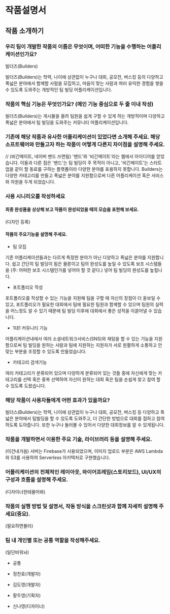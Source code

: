 # 작품설명서 
## 작품 소개하기
### 우리 팀이 개발한 작품의 이름은 무엇이며, 어떠한 기능을 수행하는 어플리케이션인가요?
빌더즈(Builders)

빌더즈(Builders)는 학력, 나이에 상관없이 누구나 대회, 공모전, 버스킹 등의 다양하고 폭넓은 분야에서 함께할 사람을 모집하고, 마음이 맞는 사람과 여러 유익한 경험을 쌓을 수 있도록 도와주는 개방적인 팀 빌딩 어플리케이션입니다. 

### 작품의 핵심 기능은 무엇인가요? (메인 기능 중심으로 두 줄 이내 작성)
빌더즈(Builders)는 게시물을 올려 팀원을 쉽게 구할 수 있게 하는 개방적이며 다양하고 폭넓은 분야에서 팀 빌딩을 도와주는 커뮤니티 어플리케이션입니다.

### 기존에 해당 작품과 유사한 어플리케이션이 있었다면 소개해 주세요. 해당 소프트웨어와 만들고자 하는 작품이 어떻게 다른지 차이점을 설명해 주세요. 

// (비긴메이트, 네이버 밴드 쓰면됨)
'밴드'와 '비긴메이트'라는 웹에서 아이디어를 얻었습니다. 이들과 다른 점은 '밴드'는 팀 빌딩이 주 목적이 아니고, '비긴메이트'는 스타트업을 같이 할 동료를 구하는 플랫폼이라 다양한 분야를 포용하지 못합니다. Builders는 다양한 카테고리를 만들고 폭넓은 분야를 지원함으로써 다른 어플리케이션 혹은 서비스와 차원을 두게 되었습니다.

### 사용 시니리오를 작성하세요
#### 최종 완성품을 상상해 보고 작품이 완성되었을 때의 모습을 표현해 보세요.
(디자인 등록)

#### 작품의 주요기능을 설명해 주세요.
* 팀 모집

기존 어플리케이션들과는 다르게 특정한 분야가 아닌 다양하고 폭넓은 분야를 지원합니다. 쉽고 간단히 팀 빌딩이 됨은 물론이고 팀의 완성도를 높일 수 있도록 보조 시스템들을 (주: 어떠한 보조 시스템인가를 넣어야 할 것 같다.) 넣어 팀 빌딩의 완성도를 높힙니다.

* 포트폴리오 작성

포트폴리오를 작성할 수 있는 기능을 지원해 팀을 구할 때 자신의 장점이 더 돋보일 수 있고, 포트폴리오가 필요한 대회에서 팀에 필요한 팀원과 함께할 수 있으며 팀원의 실력을 어느정도 알 수 있기 때문에 팀 빌딩 이후에 대회에서 좋은 성적을 이끌어낼 수 있습니다.

* 1대1 커뮤니티 기능

어플리케이션내에서 여러 소셜네트워크서비스(SNS)와 채팅을 할 수 있는 기능을 지원함으로써 팀 빌딩을 원하는 사람과 팀에 지원하는 지원자가 서로 원활하게 소통하고 안맞는 부분을 조정할 수 있도록 만들었습니다.


* 카테고리 검색기능

여러 카테고리가 분류되어 있으며 다양하게 분류되어 있는 것들 중에 자신에게 맞는 카테고리를 선택 혹은 중복 선택하여 자신이 원하는 대회 혹은 팀을 손쉽게 찾고 참여 할 수 있도록 도왔습니다.

### 해당 작품이 사용자들에게 어떤 효과가 있을까요?
빌더스(Builders)는 학력, 나이에 상관없이 누구나 대회, 공모전, 버스킹 등 다양하고 폭넓은 분야에서 팀빌딩을 할 수 있도록 도와주고, 더 간단한 방법으로 대회를 접하고 참여하도록 도아줍니다. 또한 누구나 둘러볼 수 있어서 다양한 대회정보를 알 수 있게됩니다.

### 작품을 개발하면서 이용한 주요 기술, 라이브러리 등을 설명해 주세요.
(이건내가씀)
서버는 Firebase가 사용되었으며, 이미지 업로드 부분은 AWS Lambda와 S3를 사용하여 Serverless 아키텍처로 구현했습니다.

### 어플리케이션의 전체적인 레이아웃, 와이어프레임(스토리보드), UI/UX의 구성과 흐름을 설명해 주세요.
(디자이너한테물어봐)

### 작품의 실행 방법 및 설명서, 작동 방식을 스크린샷과 함께 자세히 설명해 주세요(중요).
(필요하면불러)

### 팀 내 개인별 또는 공통 역할을 작성해주세요.
(일단비워놔)
* 공통

* 정찬효(개발자)

* 김도영(개발자)

* 황두영(기획자)

* 신나영(디자이너)
